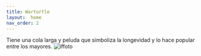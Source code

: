 ```yaml
---
title: Wartortle
layout:  home
nav_order: 2
---
```

Tiene una cola larga y peluda que simboliza la longevidad y lo hace popular entre los mayores.
![iffoto](https://www.pokemon.com/static-assets/content-assets/cms2/img/pokedex/full/008.png)
